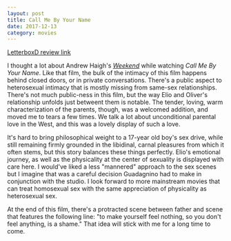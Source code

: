 ```yaml
---
layout: post
title: Call Me By Your Name
date: 2017-12-13
category: movies
---
```

 
[LetterboxD review link](https://letterboxd.com/samarthbhaskar/film/call-me-by-your-name/)

I thought a lot about Andrew Haigh's <em><a href="https://letterboxd.com/samarthbhaskar/film/weekend-2011/">Weekend</a></em> while watching <em>Call Me By Your Name</em>. Like that film, the bulk of the intimacy of this film happens behind closed doors, or in private conversations. There's a public aspect to heterosexual intimacy that is mostly missing from same-sex relationships. There's not much public-ness in this film, but the way Elio and Oliver's relationship unfolds just betweent them is notable. The tender, loving, warm characterization of the parents, though, was a welcomed addition, and moved me to tears a few times. We talk a lot about unconditional parental love in the West, and this was a lovely display of such a love. 

It's hard to bring philosophical weight to a 17-year old boy's sex drive, while still remaining firmly grounded in the libidinal, carnal pleasures from which it often stems, but this story balances these things perfectly. Elio's emotional journey, as well as the physicality at the center of sexuality is displayed with care here. I would've liked a less "mannered" approach to the sex scenes but I imagine that was a careful decision Guadagnino had to make in conjunction with the studio. I look forward to more mainstream movies that can treat homosexual sex with the same appreciation of physicality as heterosexual sex.

At the end of this film, there's a protracted scene between father and scene that features the following line: "to make yourself feel nothing, so you don't feel anything, is a shame." That idea will stick with me for a long time to come.